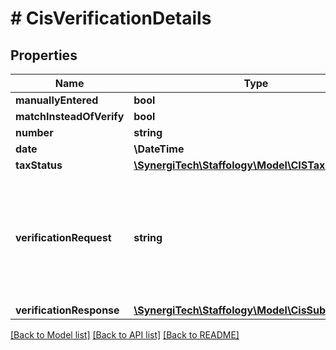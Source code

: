 # # CisVerificationDetails

## Properties

Name | Type | Description | Notes
------------ | ------------- | ------------- | -------------
**manuallyEntered** | **bool** |  | [optional]
**matchInsteadOfVerify** | **bool** |  | [optional]
**number** | **string** |  | [optional]
**date** | **\DateTime** |  | [optional]
**taxStatus** | [**\SynergiTech\Staffology\Model\CISTaxStatus**](CISTaxStatus.md) |  | [optional]
**verificationRequest** | **string** | [readonly] If a Verification request has been made for this employee then this will show its ID | [optional]
**verificationResponse** | [**\SynergiTech\Staffology\Model\CisSubContractor**](CisSubContractor.md) |  | [optional]

[[Back to Model list]](../../README.md#models) [[Back to API list]](../../README.md#endpoints) [[Back to README]](../../README.md)
